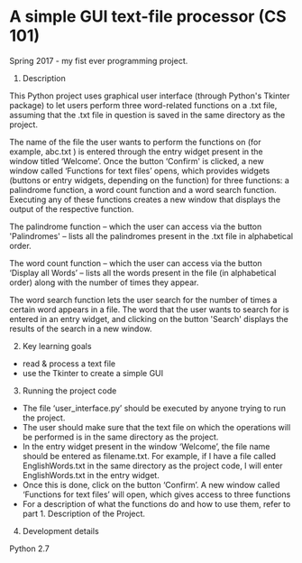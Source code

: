 # A simple GUI text-file processor (CS 101)

Spring 2017 - my fist ever programming project.

1. Description

This Python project uses graphical user interface (through Python's Tkinter package) to let users perform 
three word-related functions on a .txt file, assuming that the .txt file in question is saved in the same directory as the project. 

The name of the file the user wants to perform the functions on (for example, abc.txt ) is entered through the entry widget present in the window titled ‘Welcome’. Once the button ‘Confirm' is clicked, a new window called ‘Functions for text files’ opens, which provides widgets (buttons or entry widgets, depending on the function) for three functions: a palindrome function, a word count function and a word search function. Executing any of these functions creates a new window that displays the output of the respective function.

The palindrome function – which the user can access via the button 'Palindromes' –  lists all the palindromes present in the .txt file in alphabetical order.

The word count function – which the user can access via the button ‘Display all Words’ – lists all the words present in the file (in alphabetical order) along with the number of times they appear.

The word search function lets the user search for the number of times a certain word appears in a file. The word that the user wants to search for is entered in an entry widget, and clicking on the button 'Search' displays the results of the search in a new window. 

2. Key learning goals 
- read & process a text file
- use the Tkinter to create a simple GUI

3. Running the project code

- The file ‘user_interface.py’ should be executed by anyone trying to run the project. 
- The user should make sure that the text file on which the operations will be performed is in the same directory as the project.  
- In the entry widget present in the window ‘Welcome’, the file name should be entered as  filename.txt. For example, if I have a file called EnglishWords.txt in the same directory as the project code, I will enter EnglishWords.txt in the entry widget.
- Once this is done, click on the button ‘Confirm’. A new window called ‘Functions for text files’ will open, which gives access to three functions
- For a description of what the functions do and how to use them, refer to part 1. Description of the Project.  

4. Development details

 Python 2.7
